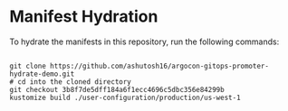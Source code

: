 
# Manifest Hydration

To hydrate the manifests in this repository, run the following commands:

```shell

git clone https://github.com/ashutosh16/argocon-gitops-promoter-hydrate-demo.git
# cd into the cloned directory
git checkout 3b8f7de5dff184a6f1ecc4696c5dbc356e84299b
kustomize build ./user-configuration/production/us-west-1
```